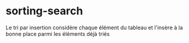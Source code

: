 # sorting-search
Le tri par insertion considère chaque élément du tableau et l'insère à la bonne place parmi les éléments déjà triés
